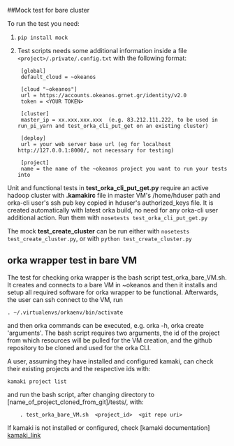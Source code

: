 ##Mock test for bare cluster

To run the test you need:

1. `pip install mock`

2. Test scripts needs some additional information inside a file          `<project>/.private/.config.txt` with the following format:

        [global]
        default_cloud = ~okeanos

        [cloud "~okeanos"]
        url = https://accounts.okeanos.grnet.gr/identity/v2.0
        token = <YOUR TOKEN>

        [cluster]
        master_ip = xx.xxx.xxx.xxx  (e.g. 83.212.111.222, to be used in run_pi_yarn and test_orka_cli_put_get on an existing cluster)

        [deploy]
        url = your web server base url (eg for localhost http://127.0.0.1:8000/, not necessary for testing) 

        [project]
        name = the name of the ~okeanos project you want to run your tests into


Unit and functional tests in **test_orka_cli_put_get.py** require an active hadoop cluster with **.kamakirc** file in master VM's /home/hduser path and orka-cli user's ssh pub key copied in hduser's
authorized_keys file. It is created automatically with latest orka build, no need for any orka-cli user additional action. Run them with `nosetests test_orka_cli_put_get.py`


The mock **test_create_cluster** can be run either with `nosetests test_create_cluster.py`, or  with `python test_create_cluster.py`

orka wrapper test in bare VM
----------------------------
The test for checking orka wrapper is the bash script test_orka_bare_VM.sh. It creates and connects to a bare VM in ~okeanos 
and then it installs and setup all required software for orka wrapper to be functional. Afterwards, the user can ssh connect to the VM, run

    . ~/.virtualenvs/orkaenv/bin/activate
    
 
and then orka commands can be executed, e.g. orka -h, orka create 'arguments'.  The bash script requires two arguments, the id of the project from which resources will be pulled for the VM creation, and the github repository to be cloned and used for the orka CLI.


A user, assuming they have installed and configured kamaki, can check their existing projects and the respective ids with: 

    kamaki project list
    
and run the bash script, after changing directory to [name_of_project_cloned_from_git]/tests/, with:
        
        . test_orka_bare_VM.sh  <project_id>  <git repo uri>
        

If kamaki is not installed or configured, check [kamaki documentation] [kamaki_link]

[kamaki_link]: https://www.synnefo.org/docs/kamaki/latest/